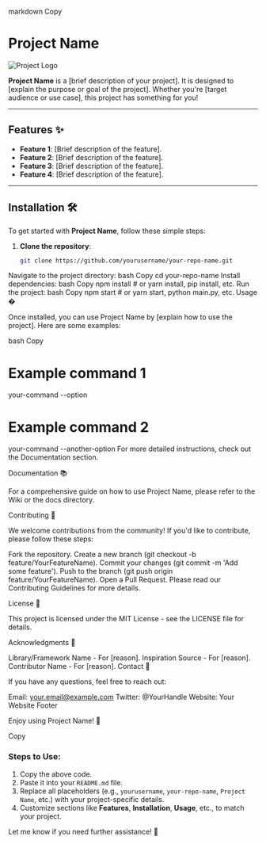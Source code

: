markdown
Copy
# Project Name

![Project Logo](https://via.placeholder.com/150) <!-- Replace with your project logo -->

**Project Name** is a [brief description of your project]. It is designed to [explain the purpose or goal of the project]. Whether you're [target audience or use case], this project has something for you!

---

## Features ✨

- **Feature 1**: [Brief description of the feature].
- **Feature 2**: [Brief description of the feature].
- **Feature 3**: [Brief description of the feature].
- **Feature 4**: [Brief description of the feature].

---

## Installation 🛠️

To get started with **Project Name**, follow these simple steps:

1. **Clone the repository**:
   ```bash
   git clone https://github.com/yourusername/your-repo-name.git
Navigate to the project directory:
bash
Copy
cd your-repo-name
Install dependencies:
bash
Copy
npm install  # or yarn install, pip install, etc.
Run the project:
bash
Copy
npm start  # or yarn start, python main.py, etc.
Usage �

Once installed, you can use Project Name by [explain how to use the project]. Here are some examples:

bash
Copy
# Example command 1
your-command --option

# Example command 2
your-command --another-option
For more detailed instructions, check out the Documentation section.

Documentation 📚

For a comprehensive guide on how to use Project Name, please refer to the Wiki or the docs directory.

Contributing 🤝

We welcome contributions from the community! If you'd like to contribute, please follow these steps:

Fork the repository.
Create a new branch (git checkout -b feature/YourFeatureName).
Commit your changes (git commit -m 'Add some feature').
Push to the branch (git push origin feature/YourFeatureName).
Open a Pull Request.
Please read our Contributing Guidelines for more details.

License 📜

This project is licensed under the MIT License - see the LICENSE file for details.

Acknowledgments 🙏

Library/Framework Name - For [reason].
Inspiration Source - For [reason].
Contributor Name - For [reason].
Contact 📧

If you have any questions, feel free to reach out:

Email: your.email@example.com
Twitter: @YourHandle
Website: Your Website
Footer <!-- Optional: Add a footer image or banner -->

Enjoy using Project Name! 🎉

Copy

### Steps to Use:
1. Copy the above code.
2. Paste it into your `README.md` file.
3. Replace all placeholders (e.g., `yourusername`, `your-repo-name`, `Project Name`, etc.) with your project-specific details.
4. Customize sections like **Features**, **Installation**, **Usage**, etc., to match your project.

Let me know if you need further assistance! 🚀
